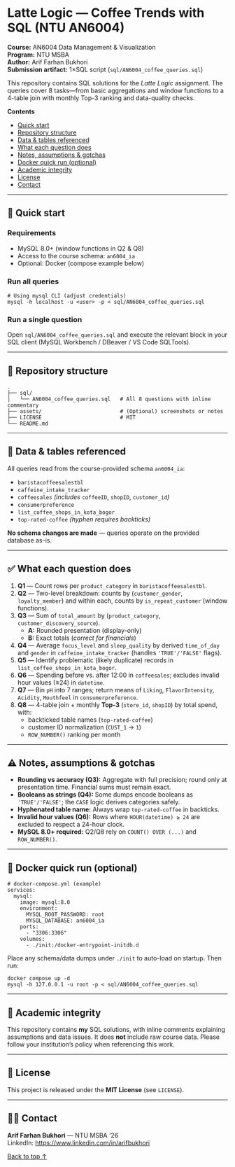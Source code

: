 <h1 id="top">Latte Logic — Coffee Trends with SQL (NTU AN6004)</h1>

<div class="meta">
  <div><strong>Course:</strong> AN6004 Data Management &amp; Visualization</div>
  <div><strong>Program:</strong> NTU MSBA</div>
  <div><strong>Author:</strong> Arif Farhan Bukhori</div>
  <div><strong>Submission artifact:</strong> 1×SQL script (<code>sql/AN6004_coffee_queries.sql</code>)</div>
</div>

<p>This repository contains SQL solutions for the <em>Latte Logic</em> assignment. The queries cover 8 tasks—from basic aggregations and window functions to a 4-table join with monthly Top-3 ranking and data-quality checks.</p>

<div class="toc">
  <strong>Contents</strong>
  <ul>
    <li><a href="#quick-start">Quick start</a></li>
    <li><a href="#structure">Repository structure</a></li>
    <li><a href="#data">Data &amp; tables referenced</a></li>
    <li><a href="#questions">What each question does</a></li>
    <li><a href="#notes">Notes, assumptions &amp; gotchas</a></li>
    <li><a href="#docker">Docker quick run (optional)</a></li>
    <li><a href="#integrity">Academic integrity</a></li>
    <li><a href="#license">License</a></li>
    <li><a href="#contact">Contact</a></li>
  </ul>
</div>

<hr>

<h2 id="quick-start">🚀 Quick start</h2>

<h3>Requirements</h3>
<ul>
  <li><span class="badge">MySQL 8.0+</span> (window functions in Q2 &amp; Q8)</li>
  <li>Access to the course schema: <code>an6004_ia</code></li>
  <li>Optional: <span class="badge">Docker</span> (compose example below)</li>
</ul>

<h3>Run all queries</h3>
<pre><code># Using mysql CLI (adjust credentials)
mysql -h localhost -u &lt;user&gt; -p &lt; sql/AN6004_coffee_queries.sql
</code></pre>

<h3>Run a single question</h3>
<p>Open <code>sql/AN6004_coffee_queries.sql</code> and execute the relevant block in your SQL client (MySQL Workbench / DBeaver / VS Code SQLTools).</p>

<hr>

<h2 id="structure">📂 Repository structure</h2>

<pre><code>.
├── sql/
│   └── AN6004_coffee_queries.sql   # All 8 questions with inline commentary
├── assets/                         # (Optional) screenshots or notes
├── LICENSE                         # MIT
└── README.md
</code></pre>

<hr>

<h2 id="data">🧰 Data &amp; tables referenced</h2>

<p>All queries read from the course-provided schema <code>an6004_ia</code>:</p>
<ul>
  <li><code>baristacoffeesalestbl</code></li>
  <li><code>caffeine_intake_tracker</code></li>
  <li><code>coffeesales</code> <em>(includes</em> <code>coffeeID</code>, <code>shopID</code>, <code>customer_id</code><em>)</em></li>
  <li><code>consumerpreference</code></li>
  <li><code>list_coffee_shops_in_kota_bogor</code></li>
  <li><code>top-rated-coffee</code> <em>(hyphen requires backticks)</em></li>
</ul>

<p><strong>No schema changes are made</strong> — queries operate on the provided database as-is.</p>

<hr>

<h2 id="questions">✅ What each question does</h2>

<ol>
  <li><strong>Q1</strong> — Count rows per <code>product_category</code> in <code>baristacoffeesalestbl</code>.</li>
  <li><strong>Q2</strong> — Two-level breakdown: counts by (<code>customer_gender</code>, <code>loyalty_member</code>) and within each, counts by <code>is_repeat_customer</code> (window functions).</li>
  <li><strong>Q3</strong> — Sum of <code>total_amount</code> by (<code>product_category</code>, <code>customer_discovery_source</code>).
    <ul>
      <li><strong>A:</strong> Rounded presentation (display-only)</li>
      <li><strong>B:</strong> Exact totals (<em>correct for financials</em>)</li>
    </ul>
  </li>
  <li><strong>Q4</strong> — Average <code>focus_level</code> and <code>sleep_quality</code> by derived <code>time_of_day</code> and <code>gender</code> in <code>caffeine_intake_tracker</code> (handles <code>'TRUE'/'FALSE'</code> flags).</li>
  <li><strong>Q5</strong> — Identify problematic (likely duplicate) records in <code>list_coffee_shops_in_kota_bogor</code>.</li>
  <li><strong>Q6</strong> — Spending before vs. after 12:00 in <code>coffeesales</code>; excludes invalid hour values (≥24) in <code>datetime</code>.</li>
  <li><strong>Q7</strong> — Bin <code>pH</code> into 7 ranges; return means of <code>Liking</code>, <code>FlavorIntensity</code>, <code>Acidity</code>, <code>Mouthfeel</code> in <code>consumerpreference</code>.</li>
  <li><strong>Q8</strong> — 4-table join + monthly <strong>Top-3</strong> (<code>store_id</code>, <code>shopID</code>) by total spend, with:
    <ul>
      <li>backticked table names (<code>top-rated-coffee</code>)</li>
      <li>customer ID normalization (<code>CUST_1</code> → <code>1</code>)</li>
      <li><code>ROW_NUMBER()</code> ranking per month</li>
    </ul>
  </li>
</ol>

<hr>

<h2 id="notes">⚠️ Notes, assumptions &amp; gotchas</h2>
<ul>
  <li><strong>Rounding vs accuracy (Q3):</strong> Aggregate with full precision; round only at presentation time. Financial sums must remain exact.</li>
  <li><strong>Booleans as strings (Q4):</strong> Some dumps encode booleans as <code>'TRUE'/'FALSE'</code>; the <code>CASE</code> logic derives categories safely.</li>
  <li><strong>Hyphenated table name:</strong> Always wrap <code>top-rated-coffee</code> in backticks.</li>
  <li><strong>Invalid hour values (Q6):</strong> Rows where <code>HOUR(datetime) ≥ 24</code> are excluded to respect a 24-hour clock.</li>
  <li><strong>MySQL 8.0+ required:</strong> Q2/Q8 rely on <code>COUNT() OVER (...)</code> and <code>ROW_NUMBER()</code>.</li>
</ul>

<hr>

<h2 id="docker">🐳 Docker quick run (optional)</h2>

<pre><code class="language-yaml"># docker-compose.yml (example)
services:
  mysql:
    image: mysql:8.0
    environment:
      MYSQL_ROOT_PASSWORD: root
      MYSQL_DATABASE: an6004_ia
    ports:
      - "3306:3306"
    volumes:
      - ./init:/docker-entrypoint-initdb.d
</code></pre>

<p>Place any schema/data dumps under <code>./init</code> to auto-load on startup. Then run:</p>

<pre><code>docker compose up -d
mysql -h 127.0.0.1 -u root -p &lt; sql/AN6004_coffee_queries.sql
</code></pre>

<hr>

<h2 id="integrity">📜 Academic integrity</h2>
<p>This repository contains <strong>my</strong> SQL solutions, with inline comments explaining assumptions and data issues. It does <strong>not</strong> include raw course data. Please follow your institution’s policy when referencing this work.</p>

<hr>

<h2 id="license">📄 License</h2>
<p>This project is released under the <strong>MIT License</strong> (see <code>LICENSE</code>).</p>

<hr>

<h2 id="contact">🙋‍♂️ Contact</h2>
<p><strong>Arif Farhan Bukhori</strong> — NTU MSBA ’26<br>
LinkedIn: <a href="https://www.linkedin.com/in/arifbukhori" rel="noopener noreferrer">https://www.linkedin.com/in/arifbukhori</a></p>

<p><a href="#top">Back to top ↑</a></p>

</body>
</html>
